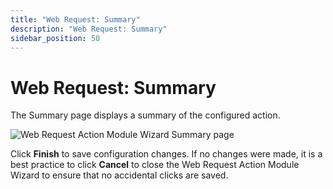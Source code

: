 ```yaml
---
title: "Web Request: Summary"
description: "Web Request: Summary"
sidebar_position: 50
---
```


# Web Request: Summary

The Summary page displays a summary of the configured action.

![Web Request Action Module Wizard Summary page](/img/product_docs/accessanalyzer/11.6/admin/action/webrequest/summary.webp)

Click **Finish** to save configuration changes. If no changes were made, it is a best practice to
click **Cancel** to close the Web Request Action Module Wizard to ensure that no accidental clicks
are saved.

